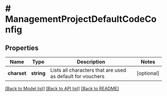 # # ManagementProjectDefaultCodeConfig

## Properties

Name | Type | Description | Notes
------------ | ------------- | ------------- | -------------
**charset** | **string** | Lists all characters that are used as default for vouchers | [optional]

[[Back to Model list]](../../README.md#models) [[Back to API list]](../../README.md#endpoints) [[Back to README]](../../README.md)
